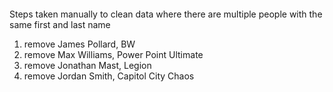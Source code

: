 #### 
Steps taken manually to clean data where there are multiple people with the same first and last name

1. remove James Pollard, BW 
2. remove Max Williams, Power Point Ultimate
3. remove Jonathan Mast, Legion
4. remove Jordan Smith, Capitol City Chaos